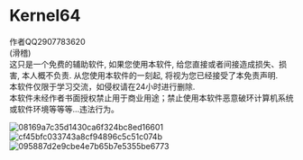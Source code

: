 # Kernel64
作者QQ2907783620   
(滑稽)          
这只是一个免费的辅助软件, 如果您使用本软件, 给您直接或者间接造成损失、损害, 本人概不负责. 从您使用本软件的一刻起, 将视为您已经接受了本免责声明.           
本软件仅限于学习交流，如侵权请在24小时进行删除.        
本软件未经作者书面授权禁止用于商业用途；禁止使用本软件恶意破环计算机系统或软件环境等等等...违法行为。          

![08169a7c35d1430ca6f324bc8ed16601](https://github.com/cancundeyingzi/Kernel64/assets/73635883/effeb865-1dfd-4b2a-819b-39dbec947db6)
![cf45bfc033743a8cf94896c5c51c074b](https://github.com/cancundeyingzi/Kernel64/assets/73635883/26344566-9a08-4896-9be3-aafd2d39a44e)
![095887d2e9cbe4e7b65b7e5355be6773](https://github.com/cancundeyingzi/Kernel64/assets/73635883/57d9791e-a948-4266-a3bd-e2bfd476412a)
